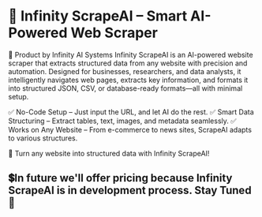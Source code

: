 # 🚀 Infinity ScrapeAI – Smart AI-Powered Web Scraper
🔹 Product by Infinity AI Systems
Infinity ScrapeAI is an AI-powered website scraper that extracts structured data from any website with precision and automation. Designed for businesses, researchers, and data analysts, it intelligently navigates web pages, extracts key information, and formats it into structured JSON, CSV, or database-ready formats—all with minimal setup.

✅ No-Code Setup – Just input the URL, and let AI do the rest.
✅ Smart Data Structuring – Extract tables, text, images, and metadata seamlessly.
✅ Works on Any Website – From e-commerce to news sites, ScrapeAI adapts to various structures.

🚀 Turn any website into structured data with Infinity ScrapeAI!

## 💲In future we'll offer pricing because Infinity ScrapeAI is in development process. Stay Tuned🌟